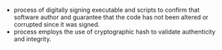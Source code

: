 - process of digitally signing executable and scripts to confirm that software author and guarantee that the code has not been altered or corrupted since it was signed.
- process employs the use of cryptographic hash to validate authenticity and integrity.